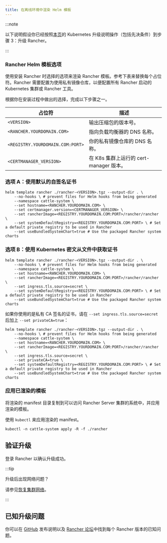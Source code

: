 ```yaml
---
title: 在离线环境中渲染 Helm 模板
---
```


:::note

以下说明假设你已经按照[本页](upgrades.md)的 Kubernetes 升级说明操作（包括先决条件）到步骤 3：升级 Rancher。

:::

### Rancher Helm 模板选项

使用安装 Rancher 时选择的选项来渲染 Rancher 模板。参考下表来替换每个占位符。Rancher 需要配置为使用私有镜像仓库，以便配置所有 Rancher 启动的 Kubernetes 集群或 Rancher 工具。

根据你在安装过程中做出的选择，完成以下步骤之一。

| 占位符 | 描述 |
------------|-------------
| `<VERSION>` | 输出压缩包的版本号。 |
| `<RANCHER.YOURDOMAIN.COM>` | 指向负载均衡器的 DNS 名称。 |
| `<REGISTRY.YOURDOMAIN.COM:PORT>` | 你的私有镜像仓库的 DNS 名称。 |
| `<CERTMANAGER_VERSION>` | 在 K8s 集群上运行的 cert-manager 版本。 |


### 选项 A：使用默认的自签名证书

```
helm template rancher ./rancher-<VERSION>.tgz --output-dir . \
    --no-hooks \ # prevent files for Helm hooks from being generated
	--namespace cattle-system \
	--set hostname=<RANCHER.YOURDOMAIN.COM> \
	--set certmanager.version=<CERTMANAGER_VERSION> \
	--set rancherImage=<REGISTRY.YOURDOMAIN.COM:PORT>/rancher/rancher \
	--set systemDefaultRegistry=<REGISTRY.YOURDOMAIN.COM:PORT> \ # Set a default private registry to be used in Rancher
	--set useBundledSystemChart=true # Use the packaged Rancher system charts
```

### 选项 B：使用 Kubernetes 密文从文件中获取证书

```plain
helm template rancher ./rancher-<VERSION>.tgz --output-dir . \
	--no-hooks \ # prevent files for Helm hooks from being generated
	--namespace cattle-system \
	--set hostname=<RANCHER.YOURDOMAIN.COM> \
	--set rancherImage=<REGISTRY.YOURDOMAIN.COM:PORT>/rancher/rancher \
	--set ingress.tls.source=secret \
	--set systemDefaultRegistry=<REGISTRY.YOURDOMAIN.COM:PORT> \ # Set a default private registry to be used in Rancher
	--set useBundledSystemChart=true # Use the packaged Rancher system charts
```

如果你使用的是私有 CA 签名的证书，请在 `--set ingress.tls.source=secret` 后加上 `--set privateCA=true`：

```plain
helm template rancher ./rancher-<VERSION>.tgz --output-dir . \
	--no-hooks \ # prevent files for Helm hooks from being generated
	--namespace cattle-system \
	--set hostname=<RANCHER.YOURDOMAIN.COM> \
	--set rancherImage=<REGISTRY.YOURDOMAIN.COM:PORT>/rancher/rancher \
	--set ingress.tls.source=secret \
	--set privateCA=true \
	--set systemDefaultRegistry=<REGISTRY.YOURDOMAIN.COM:PORT> \ # Set a default private registry to be used in Rancher
	--set useBundledSystemChart=true # Use the packaged Rancher system charts
```

### 应用已渲染的模板

将渲染的 manifest 目录复制到可以访问 Rancher Server 集群的系统中，并应用渲染的模板。

使用 `kubectl` 来应用渲染的 manifest。

```plain
kubectl -n cattle-system apply -R -f ./rancher
```

## 验证升级

登录 Rancher 以确认升级成功。

:::tip

升级后出现网络问题？

请参见[恢复集群网络](/versioned_docs/version-2.0-2.4/getting-started/installation-and-upgrade/install-upgrade-on-a-kubernetes-cluster/upgrades/namespace-migration.md)。

:::

## 已知升级问题

你可以在 [GitHub](https://github.com/rancher/rancher/releases) 发布说明以及 [Rancher 论坛](https://forums.rancher.com/c/announcements/12)中找到每个 Rancher 版本的已知问题。
